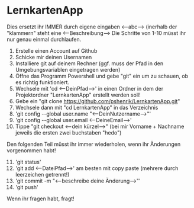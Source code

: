 # LernkartenApp
Dies ersetzt ihr IMMER durch eigene eingaben <--abc--> (inerhalb der "klammern" steht eine <--Beschreibung-->
Die Schritte von 1-10 müsst ihr nur genau einmal durchlaufen.

1. Erstelle einen Account auf Github
2. Schicke mir deinen Usernamen
3. Installiere git auf deinem Rechner (ggf. muss der Pfad in den Umgebungsvariablen eingetragen werden)
4. Öffne das Programm Powershell und gebe "git" ein um zu schauen, ob es richtig funktioniert.
5. Wechsele mit 'cd <--DeinPfad-->' in einen Ordner in dem der Projektordner "LernkartenApp" erstellt werden soll!
6. Gebe ein "git clone https://github.com/pshenrik/LernkartenApp.git"
7. Wechsele dann mit "cd LernkartenApp" in das Verzeichnis
8. 'git config --global user.name "<--DeinNutzername-->"'
9. 'git config --global user.email <--DeineEmail-->'
10. Tippe "git checkout <--dein kürzel-->" (bei mir Vorname + Nachname jeweils die ersten zwei buchstaben "hedo")

Den folgenden Teil müsst ihr immer wiederholen, wenn ihr Änderungen vorgenommen habt!

11. 'git status'
12. 'git add <--DateiPfad-->' am besten mit copy paste (mehrere durch leerzeichen getrennt!)
13. 'git commit -m "<--beschreibe deine Änderung-->"'
14. 'git push'

Wenn ihr fragen habt, fragt!
